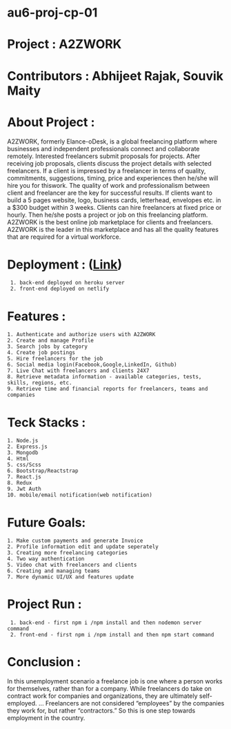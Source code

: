 # au6-proj-cp-01

# Project : A2ZWORK

# Contributors : Abhijeet Rajak, Souvik Maity

# About Project : 
A2ZWORK, formerly Elance-oDesk, is a global freelancing platform where businesses and independent professionals connect and collaborate remotely. Interested freelancers submit proposals for projects. After receiving job proposals, clients discuss the project details with selected freelancers. If a client is impressed by a freelancer in terms of quality, commitments, suggestions, timing, price and experiences then he/she will hire you for thiswork. The quality of work and professionalism between client and freelancer are the key for successful results.
If clients want to build a 5 pages website, logo, business cards, letterhead, envelopes etc. in a $300 budget within 3 weeks. Clients can hire freelancers at fixed price or hourly. Then he/she posts a project or job on this freelancing platform.
A2ZWORK is the best online job marketplace for clients and freelancers. A2ZWORK is the leader in this marketplace and has all the quality features that are required for a virtual workforce.

# Deployment : ([Link](https://a2zwork.netlify.app/))
     
     1. back-end deployed on heroku server
     2. front-end deployed on netlify 

# Features : 

    1. Authenticate and authorize users with A2ZWORK
    2. Create and manage Profile
    3. Search jobs by category
    4. Create job postings
    5. Hire freelancers for the job
    6. Social media login(Facebook,Google,LinkedIn, Github)
    7. Live Chat with freelancers and clients 24X7
    8. Retrieve metadata information - available categories, tests, skills, regions, etc.
    9. Retrieve time and financial reports for freelancers, teams and companies
# Teck Stacks : 
     
    1. Node.js
    2. Express.js
    3. Mongodb
    4. Html
    5. css/Scss
    6. Bootstrap/Reactstrap
    7. React.js
    8. Redux
    9. Jwt Auth
    10. mobile/email notification(web notification)

# Future Goals: 

    1. Make custom payments and generate Invoice
    2. Profile information edit and update seperately
    3. Creating more freelancing categories
    4. Two way authentication
    5. Video chat with freelancers and clients
    6. Creating and managing teams
    7. More dynamic UI/UX and features update

# Project Run :
     
     1. back-end - first npm i /npm install and then nodemon server command
     2. front-end - first npm i /npm install and then npm start command

# Conclusion : 
In this unemployment scenario  a freelance job is one where a person works for themselves, rather than for a company. While freelancers do take on contract work for companies and organizations, they are ultimately self-employed. ... Freelancers are not considered “employees” by the companies they work for, but rather “contractors.” So this is one step towards employment in the country.

     




